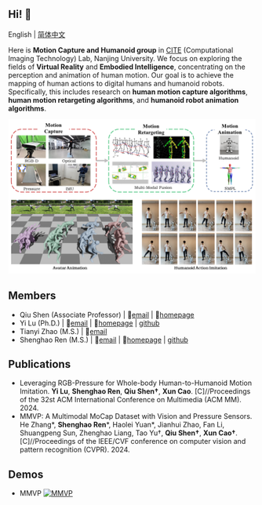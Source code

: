 ## Hi! :wave:

English | [简体中文](https://github.com/NJU-CITE-MoCapHumanoid/.github/blob/main/profile/README_CN.md)

Here is **Motion Capture and Humanoid group** in [CITE](https://cite.nju.edu.cn) (Computational Imaging Technology) Lab, Nanjing University. We focus on exploring the fields of **Virtual Reality** and **Embodied Intelligence**, concentrating on the perception and animation of human motion. Our goal is to achieve the mapping of human actions to digital humans and humanoid robots. Specifically, this includes research on **human motion capture algorithms**, **human motion retargeting algorithms**, and **humanoid robot animation algorithms**.

![MoCapHumanoid.png](https://github.com/NJU-CITE-MoCapHumanoid/.github/raw/main/profile/MoCapHumanoid.png)

## Members

* Qiu Shen (Associate Professor) | :email:[email](mailto:shenqiu@nju.edu.cn) | :link:[homepage](https://cite.nju.edu.cn/People/Faculty/20220722/i226168.html)
* Yi Lu (Ph.D.) | :email:[email](mailto:yi.lu@smail.nju.edu.cn) | :link:[homepage](https://yeelou.github.io/) | [github](https://github.com/YeeLou)
* Tianyi Zhao (M.S.) | :email:[email](mailto:502022230100@smail.nju.edu.cn)
* Shenghao Ren (M.S.) | :email:[email](mailto:shenghaoren@smail.nju.edu.cn) | :link:[homepage](https://www.wjrzm.com) | [github](https://github.com/wjrzm)

## Publications

* Leveraging RGB-Pressure for Whole-body Human-to-Humanoid Motion Imitation. **Yi Lu**, **Shenghao Ren**, **Qiu Shen†**, **Xun Cao**. [C]//Proceedings of the 32st ACM International Conference on Multimedia (ACM MM). 2024.
* MMVP: A Multimodal MoCap Dataset with Vision and Pressure Sensors. He Zhang\*, **Shenghao Ren**\*, Haolei Yuan\*, Jianhui Zhao, Fan Li, Shuangpeng Sun, Zhenghao Liang, Tao Yu†, **Qiu Shen†**, **Xun Cao†**. [C]//Proceedings of the IEEE/CVF conference on computer vision and pattern recognition (CVPR). 2024.

## Demos

* MMVP 
  [![MMVP](https://res.cloudinary.com/marcomontalbano/image/upload/v1717050481/video_to_markdown/images/youtube--sksAVPmlDd8-c05b58ac6eb4c4700831b2b3070cd403.jpg)](https://www.youtube.com/watch?v=sksAVPmlDd8 "MMVP")
